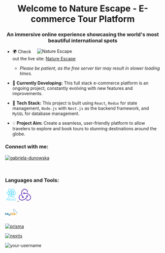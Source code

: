 <h1 align="center">Welcome to Nature Escape - E-commerce Tour Platform</h1>
<h3 align="center">An immersive online experience showcasing the world's most beautiful international spots</h3>

<img align="right" alt="Nature Escape" width="400" src="https://cdn.dribbble.com/users/Your-GIF-Link.gif">

- 🌍 Check out the live site: [Nature Escape](https://nature-escape.onrender.com/)
  - _Please be patient, as the free server tier may result in slower loading times._

- 🔨 **Currently Developing:** This full stack e-commerce platform is an ongoing project, constantly evolving with new features and improvements.

- 🌱 **Tech Stack:** This project is built using `React`, `Redux` for state management, `Node.js` with `Nest.js` as the backend framework, and `MySQL` for database management.

- 💡 **Project Aim:** Create a seamless, user-friendly platform to allow travelers to explore and book tours to stunning destinations around the globe.

<h3 align="left">Connect with me:</h3>
<p align="left">
<a href="https://linkedin.com/in/gabriela-dunowska" target="blank"><img align="center" src="https://raw.githubusercontent.com/rahuldkjain/github-profile-readme-generator/master/src/images/icons/Social/linked-in-alt.svg" alt="gabriela-dunowska" height="30" width="40" /></a>
</p>

<br>

<h3 align="left">Languages and Tools:</h3>
<p align="left">
  <!-- Icons for each technology used -->
  <a href="https://reactjs.org/" target="_blank" rel="noreferrer"> <img src="https://raw.githubusercontent.com/devicons/devicon/master/icons/react/react-original-wordmark.svg" alt="react" width="40" height="40"/> </a> 
  <!-- Redux Icon -->
<a href="https://redux.js.org" target="_blank" rel="noreferrer"> <img src="https://raw.githubusercontent.com/devicons/devicon/master/icons/redux/redux-original.svg" alt="redux" width="40" height="40"/> </a> 

<!-- MySQL Icon -->
<a href="https://www.mysql.com/" target="_blank" rel="noreferrer"> <img src="https://raw.githubusercontent.com/devicons/devicon/master/icons/mysql/mysql-original-wordmark.svg" alt="mysql" width="40" height="40"/> </a> 

<!-- Prisma Icon -->
<a href="https://www.prisma.io/" target="_blank" rel="noreferrer"> <img src="https://img.icons8.com/color/48/000000/prisma.png" alt="prisma" width="40" height="40"/> </a> 

<!-- Next.js Icon -->
<a href="https://nextjs.org/" target="_blank" rel="noreferrer"> <img src="https://cdn.worldvectorlogo.com/logos/next-js.svg" alt="nextjs" width="40" height="40"/> </a>
  <!-- Add other icons similarly -->
</p>

<p><img align="left" src="https://github-readme-stats.vercel.app/api/top-langs?username=your-username&show_icons=true&locale=en&layout=compact" alt="your-username" /></p>
